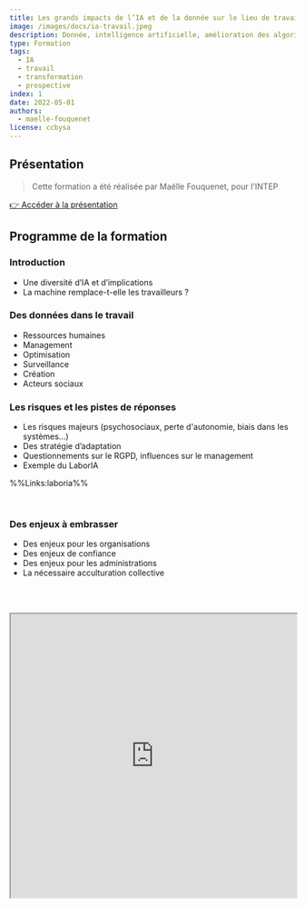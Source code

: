 ```yaml
---
title: Les grands impacts de l’IA et de la donnée sur le lieu de travail
image: /images/docs/ia-travail.jpeg
description: Donnée, intelligence artificielle, amélioration des algorithmes - quel impact sur le travail ?
type: Formation
tags:
  - IA
  - travail
  - transformation
  - prospective
index: 1
date: 2022-05-01
authors:
  - maelle-fouquenet
license: ccbysa
--- 
```


## Présentation

> Cette formation a été réalisée par Maëlle Fouquenet, pour l'INTEP

<a href="https://docs.google.com/presentation/d/1hJ6oPogGlbOBtRtbVB3Yd_6fX5_bm4lHkSnw9MKVs5g/preview?slide=id.g50a179ce52_0_0" class="customButton">👉 Accéder à la présentation</a>

## Programme de la formation

### Introduction

- Une diversité d’IA et d’implications
- La machine remplace-t-elle les travailleurs ?

### Des données dans le travail

- Ressources humaines
- Management
- Optimisation
- Surveillance
- Création
- Acteurs sociaux

### Les risques et les pistes de réponses

- Les risques majeurs (psychosociaux, perte d'autonomie, biais dans les systèmes...)
- Des stratégie d’adaptation
- Questionnements sur le RGPD, influences sur le management
- Exemple du LaborIA

%%Links:laboria%%

</br>

### Des enjeux à embrasser

- Des enjeux pour les organisations
- Des enjeux de confiance
- Des enjeux pour les administrations
- La nécessaire acculturation collective

<br></br>

<div class="responsiveIframe">
  <iframe
    width="100%"
    height="500"
    src="https://docs.google.com/presentation/d/1hJ6oPogGlbOBtRtbVB3Yd_6fX5_bm4lHkSnw9MKVs5g/preview?slide=id.g50a179ce52_0_0">
  </iframe>
</div>

<br></br>
